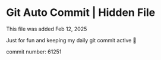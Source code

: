 # Git Auto Commit | Hidden File

This file was added Feb 12, 2025

Just for fun and keeping my daily git commit active 🤪

commit number: 61251
